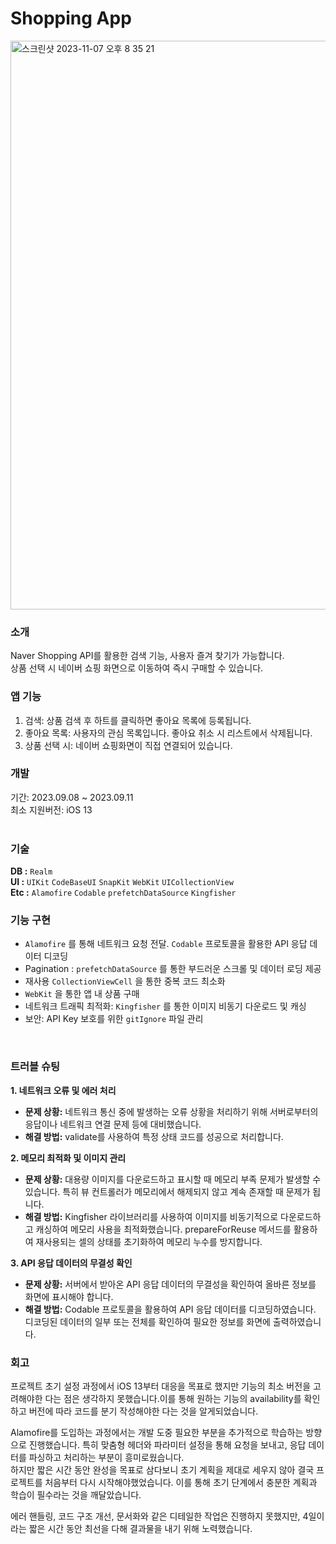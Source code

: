 # **Shopping App**       
<img width="910" alt="스크린샷 2023-11-07 오후 8 35 21" src="https://github.com/ha-ny/ShoppingProject/assets/130643750/1f45f573-38bc-49a9-ac78-13539f42d1c7">

### **소개**
Naver Shopping API를 활용한 검색 기능, 사용자 즐겨 찾기가 가능합니다.<br>
상품 선택 시 네이버 쇼핑 화면으로 이동하여 즉시 구매할 수 있습니다.<br>

### **앱 기능**
1. 검색: 상품 검색 후 하트를 클릭하면 좋아요 목록에 등록됩니다.
2. 좋아요 목록: 사용자의 관심 목록입니다. 좋아요 취소 시 리스트에서 삭제됩니다.
3. 상품 선택 시: 네이버 쇼핑화면이 직접 연결되어 있습니다.<br>

### **개발**
기간: 2023.09.08 ~ 2023.09.11<br>
최소 지원버전: iOS 13<br>
<br>

### **기술**
**DB :** `Realm`<br>
**UI :** `UIKit` `CodeBaseUI` `SnapKit` `WebKit` `UICollectionView` <br>
**Etc :** `Alamofire` `Codable` `prefetchDataSource` `Kingfisher`<br>

### **기능 구현**
- `Alamofire` 를 통해 네트워크 요청 전달. `Codable` 프로토콜을 활용한 API 응답 데이터 디코딩
- Pagination : `prefetchDataSource` 를 통한 부드러운 스크롤 및 데이터 로딩 제공
- 재사용 `CollectionViewCell` 을 통한 중복 코드 최소화
- `WebKit` 을 통한 앱 내 상품 구매
- 네트워크 트래픽 최적화: `Kingfisher` 를 통한 이미지 비동기 다운로드 및 캐싱
- 보안: API Key 보호를 위한 `gitIgnore` 파일 관리
<br>

### **트러블 슈팅**
**1. 네트워크 오류 및 에러 처리**
- **문제 상황:** 네트워크 통신 중에 발생하는 오류 상황을 처리하기 위해 서버로부터의 응답이나 네트워크 연결 문제 등에 대비했습니다.<br>
- **해결 방법:** validate를 사용하여 특정 상태 코드를 성공으로 처리합니다.<br>

**2. 메모리 최적화 및 이미지 관리**
- **문제 상황:** 대용량 이미지를 다운로드하고 표시할 때 메모리 부족 문제가 발생할 수 있습니다. 특히 뷰 컨트롤러가 메모리에서 해제되지 않고 계속 존재할 때 문제가 됩니다.<br>
- **해결 방법:** Kingfisher 라이브러리를 사용하여 이미지를 비동기적으로 다운로드하고 캐싱하여 메모리 사용을 최적화했습니다. prepareForReuse 메서드를 활용하여 재사용되는 셀의 상태를 초기화하여 메모리 누수를 방지합니다.<br>

**3. API 응답 데이터의 무결성 확인**
- **문제 상황:** 서버에서 받아온 API 응답 데이터의 무결성을 확인하여 올바른 정보를 화면에 표시해야 합니다.<br>
- **해결 방법:** Codable 프로토콜을 활용하여 API 응답 데이터를 디코딩하였습니다. 디코딩된 데이터의 일부 또는 전체를 확인하여 필요한 정보를 화면에 출력하였습니다.<br>

### **회고**
프로젝트 초기 설정 과정에서 iOS 13부터 대응을 목표로 했지만 기능의 최소 버전을 고려해야한 다는 점은 생각하지 못했습니다.이를 통해 원하는 기능의 availability를 확인하고 버전에 따라 코드를 분기 작성해야한 다는 것을 알게되었습니다.<br>

Alamofire를 도입하는 과정에서는 개발 도중 필요한 부분을 추가적으로 학습하는 방향으로 진행했습니다. 특히 맞춤형 헤더와 파라미터 설정을 통해 요청을 보내고, 응답 데이터를 파싱하고 처리하는 부분이 흥미로웠습니다.<br>
하지만 짧은 시간 동안 완성을 목표로 삼다보니 초기 계획을 제대로 세우지 않아 결국 프로젝트를 처음부터 다시 시작해야했었습니다. 이를 통해 초기 단계에서 충분한 계획과 학습이 필수라는 것을 깨달았습니다.<br>

에러 핸들링, 코드 구조 개선, 문서화와 같은 디테일한 작업은 진행하지 못했지만, 4일이라는 짧은 시간 동안 최선을 다해 결과물을 내기 위해 노력했습니다.<br>
